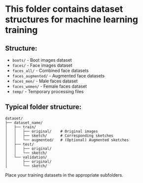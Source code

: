 # This folder contains dataset structures for machine learning training

## Structure:

-   `boots/` - Boot images dataset
-   `faces/` - Face images dataset
-   `faces_all/` - Combined face datasets
-   `faces_augmented/` - Augmented face datasets
-   `faces_men/` - Male faces dataset
-   `faces_women/` - Female faces dataset
-   `temp/` - Temporary processing files

## Typical folder structure:

```
dataset/
├── dataset_name/
│   ├── train/
│   │   ├── original/    # Original images
│   │   ├── sketch/      # Corresponding sketches
│   │   └── augmented/   # (Optional) Augmented sketches
│   ├── test/
│   │   ├── original/
│   │   └── sketch/
│   └── validation/
│       ├── original/
│       └── sketch/
```

Place your training datasets in the appropriate subfolders.
